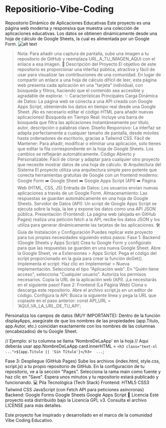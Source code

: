 # Repositiorio-Vibe-Coding
Repositorio Dinámico de Aplicaciones Educativas
Este proyecto es una página web moderna y responsiva que muestra una colección de aplicaciones educativas. Los datos se obtienen dinámicamente desde una hoja de cálculo de Google Sheets, la cual es alimentada por un Google Form.
![alt text](URL_A_TU_IMAGEN_AQUI)
> Nota: Para añadir una captura de pantalla, sube una imagen a tu repositorio de GitHub y reemplaza URL_A_TU_IMAGEN_AQUI con el enlace a esa imagen.
🚀 Descripción del Proyecto
El objetivo de este repositorio es proporcionar una interfaz pública, atractiva y fácil de usar para visualizar las contribuciones de una comunidad. En lugar de compartir un enlace a una hoja de cálculo difícil de leer, esta página web presenta cada aplicación en una "tarjeta" individual, con búsqueda y filtros, haciendo que el contenido sea accesible y agradable de explorar.
✨ Características Principales
Carga Dinámica de Datos: La página web se conecta a una API creada con Google Apps Script, obteniendo los datos en tiempo real desde una Google Sheet. ¡No es necesario editar el código HTML para añadir nuevas aplicaciones!
Búsqueda en Tiempo Real: Incluye una barra de búsqueda que filtra las aplicaciones instantáneamente por título, autor, descripción o palabras clave.
Diseño Responsivo: La interfaz se adapta perfectamente a cualquier tamaño de pantalla, desde móviles hasta ordenadores de escritorio, gracias a Tailwind CSS.
Fácil de Mantener: Para añadir, modificar o eliminar una aplicación, solo tienes que editar la fila correspondiente en la hoja de Google Sheets. Los cambios se reflejarán automáticamente.
Código Abierto y Personalizable: Fácil de clonar y adaptar para cualquier otro proyecto que necesite mostrar datos de una hoja de cálculo.
⚙️ Arquitectura del Sistema
El proyecto utiliza una arquitectura simple pero potente que conecta herramientas gratuitas de Google con un frontend moderno:
Google Form ➡️ Google Sheet ➡️ Google Apps Script (API) ➡️ Página Web (HTML, CSS, JS)
Entrada de Datos: Los usuarios envían nuevas aplicaciones a través de un Google Form.
Almacenamiento: Las respuestas se guardan automáticamente en una hoja de Google Sheets.
Servidor de Datos (API): Un script de Google Apps Script se ejecuta sobre la hoja, la lee y expone los datos como una API JSON pública.
Presentación (Frontend): La página web (alojada en GitHub Pages) realiza una petición fetch a la API, recibe los datos JSON y los utiliza para generar dinámicamente las tarjetas de las aplicaciones.
🛠️ Guía de Instalación y Configuración
Puedes replicar este proyecto para tus propias necesidades siguiendo estos pasos:
Fase 1: Backend (Google Sheets y Apps Script)
Crea tu Google Form y configúralo para que las respuestas se guarden en una nueva Google Sheet.
Abre la Google Sheet, ve a Extensiones > Apps Script.
Pega el código del script proporcionado en la guía para crear la función doGet().
Implementa el script:
Haz clic en Implementar > Nueva implementación.
Selecciona el tipo "Aplicación web".
En "Quién tiene acceso", selecciona "Cualquier usuario".
Autoriza los permisos necesarios.
Copia la URL de la aplicación web (API). ¡La necesitarás en el siguiente paso!
Fase 2: Frontend (La Página Web)
Clona o descarga este repositorio.
Abre el archivo script.js en un editor de código.
Configura la API: Busca la siguiente línea y pega la URL que copiaste en el paso anterior:
const API_URL = 'AQUÍ_VA_LA_URL_DE_TU_API';

Personaliza los campos de datos (MUY IMPORTANTE): Dentro de la función displayApps, asegúrate de que los nombres de las propiedades (app.Titulo, app.Autor, etc.) coincidan exactamente con los nombres de las columnas (encabezados) de tu Google Sheet.

// Ejemplo: si tu columna se llama 'NombreDeLaApp' en la hoja
// Aquí deberás usar app.NombreDeLaApp
card.innerHTML = `
    <h3 class="text-xl ...">${app.Titulo || 'Sin Título'}</h3> 
    ...
`;

Fase 3: Despliegue (GitHub Pages)
Sube los archivos (index.html, style.css, script.js) a tu propio repositorio de GitHub.
En la configuración de tu repositorio, ve a la sección "Pages".
Selecciona la rama main como fuente y haz clic en "Save".
Espera unos minutos y tu repositorio estará publicado y funcionando.
💻 Pila Tecnológica (Tech Stack)
Frontend:
HTML5
CSS3
Tailwind CSS
JavaScript (con Fetch API para peticiones asíncronas)
Backend:
Google Forms
Google Sheets
Google Apps Script
📄 Licencia
Este proyecto está distribuido bajo la Licencia GPL v3. Consulta el archivo LICENSE para más detalles.

Este proyecto fue inspirado y desarrollado en el marco de la comunidad Vibe Coding Educativo.
